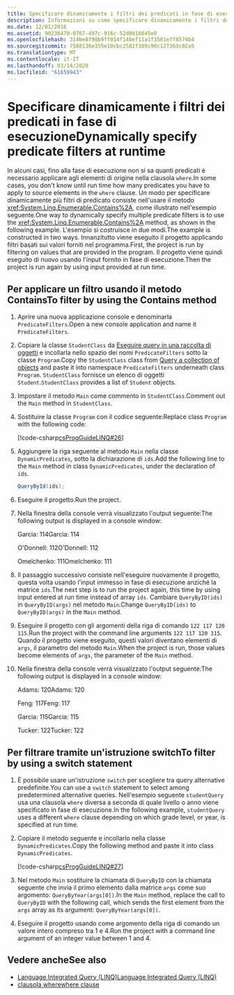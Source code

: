 ```yaml
---
title: Specificare dinamicamente i filtri dei predicati in fase di esecuzione (LINQ in C#)
description: Informazioni su come specificare dinamicamente i filtri dei predicati in fase di esecuzione usando LINQ in C#.
ms.date: 12/01/2016
ms.assetid: 90238470-0767-497c-916c-52d0d16845e0
ms.openlocfilehash: 314be8f98b9ff014f14bef11a1f3581eff8574b4
ms.sourcegitcommit: 7588136e355e10cbc2582f389c90c127363c02a5
ms.translationtype: MT
ms.contentlocale: it-IT
ms.lasthandoff: 03/14/2020
ms.locfileid: "61659943"
---
```

# <a name="dynamically-specify-predicate-filters-at-runtime"></a><span data-ttu-id="6b7ae-103">Specificare dinamicamente i filtri dei predicati in fase di esecuzione</span><span class="sxs-lookup"><span data-stu-id="6b7ae-103">Dynamically specify predicate filters at runtime</span></span>

<span data-ttu-id="6b7ae-104">In alcuni casi, fino alla fase di esecuzione non si sa quanti predicati è necessario applicare agli elementi di origine nella clausola `where`.</span><span class="sxs-lookup"><span data-stu-id="6b7ae-104">In some cases, you don't know until run time how many predicates you have to apply to source elements in the `where` clause.</span></span> <span data-ttu-id="6b7ae-105">Un modo per specificare dinamicamente più filtri di predicato consiste nell'usare il metodo <xref:System.Linq.Enumerable.Contains%2A>, come illustrato nell'esempio seguente.</span><span class="sxs-lookup"><span data-stu-id="6b7ae-105">One way to dynamically specify multiple predicate filters is to use the <xref:System.Linq.Enumerable.Contains%2A> method, as shown in the following example.</span></span> <span data-ttu-id="6b7ae-106">L'esempio si costruisce in due modi.</span><span class="sxs-lookup"><span data-stu-id="6b7ae-106">The example is constructed in two ways.</span></span> <span data-ttu-id="6b7ae-107">Innanzitutto viene eseguito il progetto applicando filtri basati sui valori forniti nel programma.</span><span class="sxs-lookup"><span data-stu-id="6b7ae-107">First, the project is run by filtering on values that are provided in the program.</span></span> <span data-ttu-id="6b7ae-108">Il progetto viene quindi eseguito di nuovo usando l'input fornito in fase di esecuzione.</span><span class="sxs-lookup"><span data-stu-id="6b7ae-108">Then the project is run again by using input provided at run time.</span></span>

## <a name="to-filter-by-using-the-contains-method"></a><span data-ttu-id="6b7ae-109">Per applicare un filtro usando il metodo Contains</span><span class="sxs-lookup"><span data-stu-id="6b7ae-109">To filter by using the Contains method</span></span>

1. <span data-ttu-id="6b7ae-110">Aprire una nuova applicazione console e denominarla `PredicateFilters`.</span><span class="sxs-lookup"><span data-stu-id="6b7ae-110">Open a new console application and name it `PredicateFilters`.</span></span>

2. <span data-ttu-id="6b7ae-111">Copiare la classe `StudentClass` da [Eseguire query in una raccolta di oggetti](query-a-collection-of-objects.md) e incollarla nello spazio dei nomi `PredicateFilters` sotto la classe `Program`.</span><span class="sxs-lookup"><span data-stu-id="6b7ae-111">Copy the `StudentClass` class from [Query a collection of objects](query-a-collection-of-objects.md) and paste it into namespace `PredicateFilters` underneath class `Program`.</span></span> <span data-ttu-id="6b7ae-112">`StudentClass` fornisce un elenco di oggetti `Student`.</span><span class="sxs-lookup"><span data-stu-id="6b7ae-112">`StudentClass` provides a list of `Student` objects.</span></span>

3. <span data-ttu-id="6b7ae-113">Impostare il metodo `Main` come commento in `StudentClass`.</span><span class="sxs-lookup"><span data-stu-id="6b7ae-113">Comment out the `Main` method in `StudentClass`.</span></span>

4. <span data-ttu-id="6b7ae-114">Sostituire la classe `Program` con il codice seguente:</span><span class="sxs-lookup"><span data-stu-id="6b7ae-114">Replace class `Program` with the following code:</span></span>

     [!code-csharp[csProgGuideLINQ#26](~/samples/snippets/csharp/concepts/linq/how-to-dynamically-specify-predicate-filters-at-runtime_1.cs)]

5. <span data-ttu-id="6b7ae-115">Aggiungere la riga seguente al metodo `Main` nella classe `DynamicPredicates`, sotto la dichiarazione di `ids`.</span><span class="sxs-lookup"><span data-stu-id="6b7ae-115">Add the following line to the `Main` method in class `DynamicPredicates`, under the declaration of `ids`.</span></span>

     ```csharp
     QueryById(ids);
     ```

6. <span data-ttu-id="6b7ae-116">Eseguire il progetto.</span><span class="sxs-lookup"><span data-stu-id="6b7ae-116">Run the project.</span></span>

7. <span data-ttu-id="6b7ae-117">Nella finestra della console verrà visualizzato l'output seguente:</span><span class="sxs-lookup"><span data-stu-id="6b7ae-117">The following output is displayed in a console window:</span></span>

     <span data-ttu-id="6b7ae-118">Garcia: 114</span><span class="sxs-lookup"><span data-stu-id="6b7ae-118">Garcia: 114</span></span>

     <span data-ttu-id="6b7ae-119">O'Donnell: 112</span><span class="sxs-lookup"><span data-stu-id="6b7ae-119">O'Donnell: 112</span></span>

     <span data-ttu-id="6b7ae-120">Omelchenko: 111</span><span class="sxs-lookup"><span data-stu-id="6b7ae-120">Omelchenko: 111</span></span>

8. <span data-ttu-id="6b7ae-121">Il passaggio successivo consiste nell'eseguire nuovamente il progetto, questa volta usando l'input immesso in fase di esecuzione anziché la matrice `ids`.</span><span class="sxs-lookup"><span data-stu-id="6b7ae-121">The next step is to run the project again, this time by using input entered at run time instead of array `ids`.</span></span> <span data-ttu-id="6b7ae-122">Cambiare `QueryByID(ids)` in `QueryByID(args)` nel metodo `Main`.</span><span class="sxs-lookup"><span data-stu-id="6b7ae-122">Change `QueryByID(ids)` to `QueryByID(args)` in the `Main` method.</span></span>

9. <span data-ttu-id="6b7ae-123">Eseguire il progetto con gli argomenti della riga di comando `122 117 120 115`.</span><span class="sxs-lookup"><span data-stu-id="6b7ae-123">Run the project with the command line arguments `122 117 120 115`.</span></span> <span data-ttu-id="6b7ae-124">Quando il progetto viene eseguito, questi valori diventano elementi di `args`, il parametro del metodo `Main`.</span><span class="sxs-lookup"><span data-stu-id="6b7ae-124">When the project is run, those values become elements of `args`, the parameter of the `Main` method.</span></span>

10. <span data-ttu-id="6b7ae-125">Nella finestra della console verrà visualizzato l'output seguente:</span><span class="sxs-lookup"><span data-stu-id="6b7ae-125">The following output is displayed in a console window:</span></span>

     <span data-ttu-id="6b7ae-126">Adams: 120</span><span class="sxs-lookup"><span data-stu-id="6b7ae-126">Adams: 120</span></span>

     <span data-ttu-id="6b7ae-127">Feng: 117</span><span class="sxs-lookup"><span data-stu-id="6b7ae-127">Feng: 117</span></span>

     <span data-ttu-id="6b7ae-128">Garcia: 115</span><span class="sxs-lookup"><span data-stu-id="6b7ae-128">Garcia: 115</span></span>

     <span data-ttu-id="6b7ae-129">Tucker: 122</span><span class="sxs-lookup"><span data-stu-id="6b7ae-129">Tucker: 122</span></span>

## <a name="to-filter-by-using-a-switch-statement"></a><span data-ttu-id="6b7ae-130">Per filtrare tramite un'istruzione switch</span><span class="sxs-lookup"><span data-stu-id="6b7ae-130">To filter by using a switch statement</span></span>

1. <span data-ttu-id="6b7ae-131">È possibile usare un'istruzione `switch` per scegliere tra query alternative predefinite.</span><span class="sxs-lookup"><span data-stu-id="6b7ae-131">You can use a `switch` statement to select among predetermined alternative queries.</span></span> <span data-ttu-id="6b7ae-132">Nell'esempio seguente `studentQuery` usa una clausola `where` diversa a seconda di quale livello o anno viene specificato in fase di esecuzione.</span><span class="sxs-lookup"><span data-stu-id="6b7ae-132">In the following example, `studentQuery` uses a different `where` clause depending on which grade level, or year, is specified at run time.</span></span>

2. <span data-ttu-id="6b7ae-133">Copiare il metodo seguente e incollarlo nella classe `DynamicPredicates`.</span><span class="sxs-lookup"><span data-stu-id="6b7ae-133">Copy the following method and paste it into class `DynamicPredicates`.</span></span>

     [!code-csharp[csProgGuideLINQ#27](~/samples/snippets/csharp/concepts/linq//how-to-dynamically-specify-predicate-filters-at-runtime_2.cs)]

3. <span data-ttu-id="6b7ae-134">Nel metodo `Main` sostituire la chiamata di `QueryByID` con la chiamata seguente che invia il primo elemento dalla matrice `args` come suo argomento: `QueryByYear(args[0])`.</span><span class="sxs-lookup"><span data-stu-id="6b7ae-134">In the `Main` method, replace the call to `QueryByID` with the following call, which sends the first element from the `args` array as its argument: `QueryByYear(args[0])`.</span></span>

4. <span data-ttu-id="6b7ae-135">Eseguire il progetto usando come argomento della riga di comando un valore intero compreso tra 1 e 4.</span><span class="sxs-lookup"><span data-stu-id="6b7ae-135">Run the project with a command line argument of an integer value between 1 and 4.</span></span>

## <a name="see-also"></a><span data-ttu-id="6b7ae-136">Vedere anche</span><span class="sxs-lookup"><span data-stu-id="6b7ae-136">See also</span></span>

- [<span data-ttu-id="6b7ae-137">Language Integrated Query (LINQ)</span><span class="sxs-lookup"><span data-stu-id="6b7ae-137">Language Integrated Query (LINQ)</span></span>](index.md)
- [<span data-ttu-id="6b7ae-138">clausola where</span><span class="sxs-lookup"><span data-stu-id="6b7ae-138">where clause</span></span>](../language-reference/keywords/where-clause.md)
